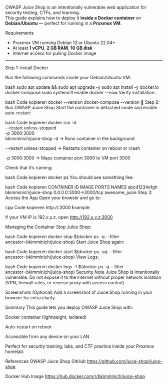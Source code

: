 OWASP Juice Shop is an intentionally vulnerable web application for security testing, CTFs, and learning.  
This guide explains how to deploy it **inside a Docker container** on **Debian/Ubuntu** — perfect for running in a **Proxmox VM**.

Requirements

- Proxmox VM running Debian 12 or Ubuntu 22.04+
- At least **1 vCPU**, **2 GB RAM**, **10 GB disk**
- Internet access for pulling Docker image

---

Step 1: Install Docker

Run the following commands inside your Debian/Ubuntu VM:

bash
sudo apt update && sudo apt upgrade -y
sudo apt install -y docker.io docker-compose
sudo systemctl enable docker --now
Verify installation:

bash
Code kopieren
docker --version
docker-compose --version
🚀 Step 2: Run OWASP Juice Shop
Start the container in detached mode and enable auto-restart:

bash
Code kopieren
docker run -d \
  --restart unless-stopped \
  -p 3000:3000 \
  bkimminich/juice-shop
-d → Runs container in the background

--restart unless-stopped → Restarts container on reboot or crash

-p 3000:3000 → Maps container port 3000 to VM port 3000

Check that it’s running:

bash
Code kopieren
docker ps
You should see something like:

bash
Code kopieren
CONTAINER ID   IMAGE                       PORTS                  NAMES
abcd1234efgh   bkimminich/juice-shop       0.0.0.0:3000->3000/tcp awesome_juice
Step 3: Access the App
Open your browser and go to:

cpp
Code kopieren
http://<your-vm-ip>:3000
Example:

If your VM IP is 192.x.y.z, open http://192.x.y.z:3000

Managing the Container
Stop Juice Shop:

bash
Code kopieren
docker stop $(docker ps -q --filter ancestor=bkimminich/juice-shop)
Start Juice Shop again:

bash
Code kopieren
docker start $(docker ps -aq --filter ancestor=bkimminich/juice-shop)
View Logs:

bash
Code kopieren
docker logs -f $(docker ps -q --filter ancestor=bkimminich/juice-shop)
Security Note
Juice Shop is intentionally vulnerable.
Do not expose it to the internet without proper network isolation (VPN, firewall rules, or reverse proxy with access control).

Screenshots (Optional)
Add a screenshot of Juice Shop running in your browser for extra clarity.

Summary
This guide lets you deploy OWASP Juice Shop with:

Docker container (lightweight, isolated)

Auto-restart on reboot

Accessible from any device on your LAN

Perfect for security training, labs, and CTF practice inside your Proxmox homelab.

References
OWASP Juice Shop GitHub https://github.com/juice-shop/juice-shop

Docker Hub Image https://hub.docker.com/r/bkimminich/juice-shop
